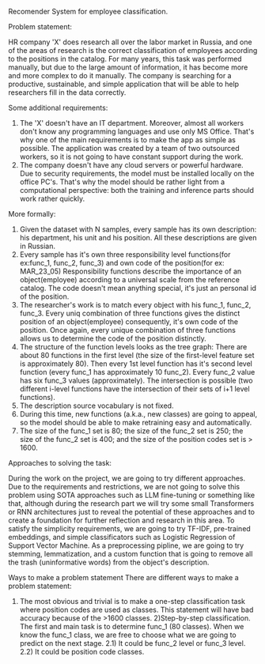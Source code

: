 Recomender System for employee classification.


Problem statement:


 HR company 'X' does research all over the labor market in Russia, and one of the areas of research is the correct classification of employees according to the positions in the catalog. For many years, this task was performed manually, but due to the large amount of information, it has become more and more complex to do it manually. The company is searching for a productive, sustainable, and simple application that will be able to help researchers fill in the data correctly.



Some additional requirements:


 1) The 'X' doesn't have an IT department. Moreover, almost all workers don't know any programming languages and use only MS Office. That's why one of the main requirements is to make the app as simple as possible. The application was created by a team of two outsourced workers, so it is not going to have constant support during the work.
 2) The company doesn't have any cloud servers or powerful hardware. Due to security requirements, the model must be installed locally on the office PC's. That's why the model should be rather light from a computational perspective: both the training and inference parts should work rather quickly.


More formally:


 1) Given the dataset with N samples, every sample has its own description: his department, his unit and his position. All these descriptions are given in Russian.
 2) Every sample has it's own three responsibility level functions(for ex:func_1, func_2, func_3) and own code of the position(for ex: MAR_23_05)
 Responsibility functions describe the importance of an object(employee) according to a universal scale from the reference catalog.
 The code doesn't mean anything special, it's just an personal id of the position.
 3) The researcher's work is to match every object with his func_1, func_2, func_3. Every uniq combination of three functions gives the distinct position of an object(employee) consequently, it's own code of the position.
 Once again, every unique combination of three functions allows us to determine the code of the position distinctly.
 4) The structure of the function levels looks as the tree graph: There are about 80 functions in the first level (the size of the first-level feature set is approximately 80). Then every 1st level function has it's second level function (every func_1 has approximately 10 func_2). Every func_2 value has six func_3 values (approximately). The intersection is possible (two different i-level functions have the intersection of their sets of i+1 level functions).
 5) The description source vocabulary is not fixed.
 6) During this time, new functions (a.k.a., new classes) are going to appeal, so the model should be able to make retraining easy and automatically.
 7) The size of the func_1 set is 80; the size of the func_2 set is 250; the size of the func_2 set is 400; and the size of the position codes set is > 1600.


Approaches to solving the task:


 During the work on the project, we are going to try different approaches.
 Due to the requirements and restrictions, we are not going to solve this problem using SOTA approaches such as LLM fine-tuning or something like that, although during the research part we will try some small Transformers or RNN architectures just to reveal the potential of these approaches and to create a foundation for further reflection and research in this area.
 To satisfy the simplicity requirements, we are going to try TF-IDF, pre-trained embeddings, and simple classificators such as Logistic Regression of Support Vector Machine. As a preprocessing pipline, we are going to try stemming, lemmatization, and a custom function that is going to remove all the trash (uninformative words) from the object's description.


Ways to make a problem statement
 There are different ways to make a problem statement:
 1) The most obvious and trivial is to make a one-step classification task where position codes are used as classes.
 This statement will have bad accuracy because of the >1600 classes.
 2)Step-by-step classification. The first and main task is to determine func_1 (80 classes).
 When we know the func_1 class, we are free to choose what we are going to predict on the next stage.
 2.1) It could be func_2 level or func_3 level.
 2.2) It could be position code classes.

